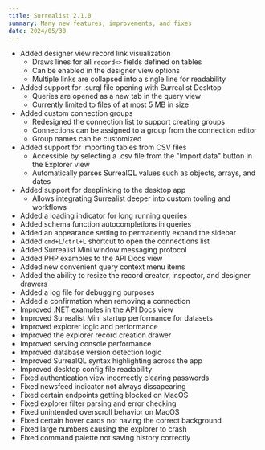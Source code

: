 ```yaml
---
title: Surrealist 2.1.0
summary: Many new features, improvements, and fixes
date: 2024/05/30
---
```


- Added designer view record link visualization
	- Draws lines for all `record<>` fields defined on tables
	- Can be enabled in the designer view options
	- Multiple links are collapsed into a single line for readability
- Added support for .surql file opening with Surrealist Desktop
	- Queries are opened as a new tab in the query view
	- Currently limited to files of at most 5 MB in size
- Added custom connection groups
	- Redesigned the connection list to support creating groups
	- Connections can be assigned to a group from the connection editor
	- Group names can be customized 
- Added support for importing tables from CSV files
	- Accessible by selecting a .csv file from the "Import data" button in the Explorer view
 	- Automatically parses SurrealQL values such as objects, arrays, and dates
- Added support for deeplinking to the desktop app
	- Allows integrating Surrealist deeper into custom tooling and workflows
- Added a loading indicator for long running queries
- Added schema function autocompletions in queries
- Added an appearance setting to permanently expand the sidebar
- Added `cmd+L`/`ctrl+L` shortcut to open the connections list
- Added Surrealist Mini window messaging protocol
- Added PHP examples to the API Docs view
- Added new convenient query context menu items
- Added the ability to resize the record creator, inspector, and designer drawers
- Added a log file for debugging purposes
- Added a confirmation when removing a connection
- Improved .NET examples in the API Docs view
- Improved Surrealist Mini startup performance for datasets
- Improved explorer logic and performance
- Improved the explorer record creation drawer
- Improved serving console performance
- Improved database version detection logic
- Improved SurrealQL syntax highlighting across the app
- Improved desktop config file readability
- Fixed authentication view incorrectly clearing passwords
- Fixed newsfeed indicator not always dissapearing
- Fixed certain endpoints getting blocked on MacOS
- Fixed explorer filter parsing and error checking
- Fixed unintended overscroll behavior on MacOS
- Fixed certain hover cards not having the correct background
- Fixed large numbers causing the explorer to crash
- Fixed command palette not saving history correctly